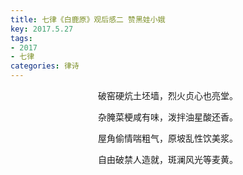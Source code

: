 ```yaml
---
title: 七律《白鹿原》观后感二 赞黑娃小娥
key: 2017.5.27
tags: 
- 2017
- 七律
categories: 律诗
---
```


<p align="center">破窑硬炕土坯墙，烈火贞心也亮堂。
</p>
<p align="center">杂腌菜梗咸有味，泼拌油星酸还香。
</p>
<p align="center">屋角偷情喘粗气，原坡乱性饮美浆。
</p>
<p align="center">自由破禁人造就，斑澜风光等麦黄。
</p>

